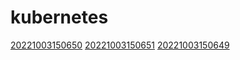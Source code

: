 # kubernetes
[20221003150650](/zet/20221003150650/README.md)
[20221003150651](/zet/20221003150651/README.md)
[20221003150649](/zet/20221003150649/README.md)

